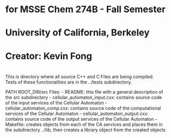 # for MSSE Chem 274B - Fall Semester
# University of California, Berkeley
# 
# Creator:  Kevin Fong
#
This is directory where all source C++ and C Files are being compiled.  
Tests of these functionalities are in the ../tests subdirectory.  

PATH ROOT_DIR/src
    Files:
    - README: this file with a general description of the src subdirectory
    - cellular_automaton_input.cxx: contains source code of the input services of the Cellular Automaton
    - cellular_automaton_comp.cxx: contains source code of the computational services of the Cellular Automaton
    - cellular_automaton_output.cxx: contains source code of the output services of the Cellular Automaton
    - Makefile: creates objects from each of the CA services and places them in the subdirectory ../lib, then creates a library object from the created objects
